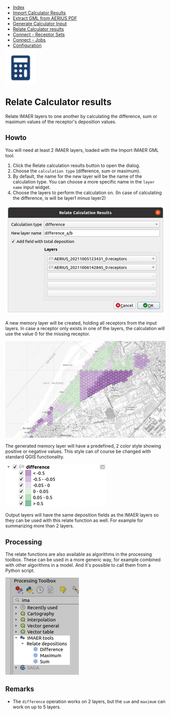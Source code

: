 * [Index](index.md)
* [Import Calculator Results](01_import_calc_results.md)
* [Extract GML from AERIUS PDF](03_extract_gml_from_pdf.md)
* [Generate Calculator Input](04_generate_calc_input.md)
* [Relate Calculator results](05_relate_calc_results.md)
* [Connect - Receptor Sets](07_connect_receptor_sets.md)
* [Connect - Jobs](08_connect_jobs.md)
* [Configuration](09_configuration.md)

<img src="img/icons/icon_relate_calc_results.svg" alt="button" width="96"/>

# Relate Calculator results

Relate IMAER layers to one another by calculating the difference, sum or maximum values
of the receptor's deposition values.

## Howto

You will need at least 2 IMAER layers, loaded with the Import IMAER GML tool.

1. Click the Relate calculation results button to open the dialog.
2. Choose the `calculation type` (difference, sum or maximum).
3. By default, the name for the new layer will be the name of the calculation type.
You can choose a more specific name in the `layer name` input widget.
4. Choose the layers to perform the calculation on. (In case of calculating the difference, is will be layer1 minus layer2)

![dialog](img/relate_calc_results_dlg.png)

A new memory layer will be created, holding all receptors from the input layers. In case a receptor only exists in one of the layers, the calculation will use the value 0 for the missing receptor.

![dialog](img/relate_calc_results_map.png)

The generated memory layer will have a predefined, 2 color style showing positive or negative values. This style can of course be changed with standard QGIS functionality.

![dialog](img/relate_calc_results_legend.png)

Output layers will have the same deposition fields as the IMAER layers so they can be used with this relate function as well. For example for summarizing more than 2 layers.

## Processing

The relate functions are also available as algorithms in the processing toolbox. These can be used
in a more generic way, for example combined with other algorithms in a model. And it's possible to
call them from a Python script.

![dialog](img/relate_calc_results_processing.png)

## Remarks

* The `difference` operation works on 2 layers, but the `sum` and `maximum` can work
on up to 5 layers.

